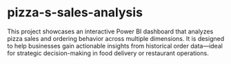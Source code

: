 # pizza-s-sales-analysis
This project showcases an interactive Power BI dashboard that analyzes pizza sales and ordering behavior across multiple dimensions. It is designed to help businesses gain actionable insights from historical order data—ideal for strategic decision-making in food delivery or restaurant operations.
